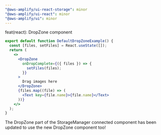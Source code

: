 ```yaml
---
"@aws-amplify/ui-react-storage": minor
"@aws-amplify/ui-react": minor
"@aws-amplify/ui": minor
---
```


feat(react): DropZone component

```jsx
export default function DefaultDropZoneExample() {
  const [files, setFiles] = React.useState([]);
  return (
    <>
      <DropZone
        onDropComplete={({ files }) => {
          setFiles(files);
        }}
      >
        Drag images here
      </DropZone>
      {files.map((file) => (
        <Text key={file.name}>{file.name}</Text>
      ))}
    </>
  );
}
```

The DropZone part of the StorageManager connected component has been updated to use the new DropZone component too!
